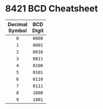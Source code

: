 # 8421 BCD Cheatsheet

| Decimal  <br>Symbol | BCD  <br>Digit |
| :-----------------: | :------------: |
|         `0`         |     `0000`     |
|         `1`         |     `0001`     |
|         `2`         |     `0010`     |
|         `3`         |     `0011`     |
|         `4`         |     `0100`     |
|         `5`         |     `0101`     |
|         `6`         |     `0110`     |
|         `7`         |     `0111`     |
|         `8`         |     `1000`     |
|         `9`         |     `1001`     |